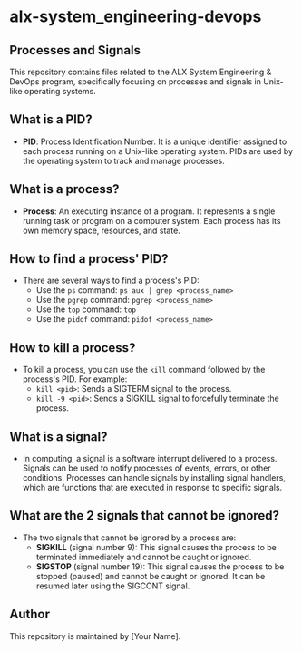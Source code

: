 # alx-system_engineering-devops

## Processes and Signals

This repository contains files related to the ALX System Engineering & DevOps program, specifically focusing on processes and signals in Unix-like operating systems.

## What is a PID?

- **PID**: Process Identification Number. It is a unique identifier assigned to each process running on a Unix-like operating system. PIDs are used by the operating system to track and manage processes.

## What is a process?

- **Process**: An executing instance of a program. It represents a single running task or program on a computer system. Each process has its own memory space, resources, and state.

## How to find a process' PID?

- There are several ways to find a process's PID:
  - Use the `ps` command: `ps aux | grep <process_name>`
  - Use the `pgrep` command: `pgrep <process_name>`
  - Use the `top` command: `top`
  - Use the `pidof` command: `pidof <process_name>`

## How to kill a process?

- To kill a process, you can use the `kill` command followed by the process's PID. For example:
  - `kill <pid>`: Sends a SIGTERM signal to the process.
  - `kill -9 <pid>`: Sends a SIGKILL signal to forcefully terminate the process.

## What is a signal?

- In computing, a signal is a software interrupt delivered to a process. Signals can be used to notify processes of events, errors, or other conditions. Processes can handle signals by installing signal handlers, which are functions that are executed in response to specific signals.

## What are the 2 signals that cannot be ignored?

- The two signals that cannot be ignored by a process are:
  - **SIGKILL** (signal number 9): This signal causes the process to be terminated immediately and cannot be caught or ignored.
  - **SIGSTOP** (signal number 19): This signal causes the process to be stopped (paused) and cannot be caught or ignored. It can be resumed later using the SIGCONT signal.

## Author

This repository is maintained by [Your Name].

